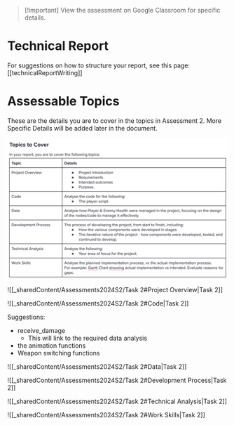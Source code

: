 > [!important] View the assessment on Google Classroom for specific details.

# Technical Report

For suggestions on how to structure your report, see this page:
[[technicalReportWriting]]


# Assessable Topics 

These are the details you are to cover in the topics in Assessment 2. More Specific Details will be added later in the document.

![assessment2Topics](ISD/4%20-%20Project/2024S2/_images/assessment2Topics.png)

![[_sharedContent/Assessments2024S2/Task 2#Project Overview|Task 2]]

![[_sharedContent/Assessments2024S2/Task 2#Code|Task 2]]

Suggestions:
- receive_damage 
	- This will link to the required data analysis
- the animation functions
- Weapon switching functions


![[_sharedContent/Assessments2024S2/Task 2#Data|Task 2]]

![[_sharedContent/Assessments2024S2/Task 2#Development Process|Task 2]]

![[_sharedContent/Assessments2024S2/Task 2#Technical Analysis|Task 2]]



![[_sharedContent/Assessments2024S2/Task 2#Work Skills|Task 2]]
